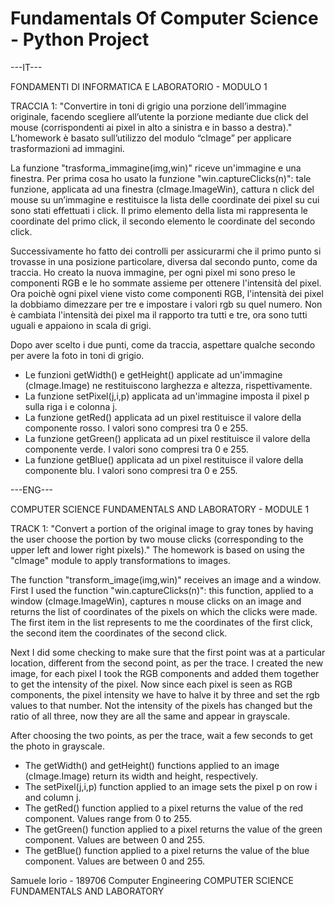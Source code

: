 # Fundamentals Of Computer Science - Python Project

---IT---

FONDAMENTI DI INFORMATICA E LABORATORIO - MODULO 1

TRACCIA 1: 
"Convertire in toni di grigio una porzione dell’immagine originale, facendo scegliere all’utente la porzione mediante due click del mouse (corrispondenti ai pixel in alto a sinistra e in basso a destra)."
L’homework è basato sull’utilizzo del modulo “cImage” per applicare trasformazioni ad immagini.

La funzione "trasforma_immagine(img,win)" riceve un'immagine e una finestra.
Per prima cosa ho usato la funzione "win.captureClicks(n)": tale funzione, applicata ad una finestra (cImage.ImageWin), cattura n click del mouse su un’immagine e restituisce la lista delle coordinate dei pixel su cui sono stati effettuati i click.
Il primo elemento della lista mi rappresenta le coordinate del primo click, il secondo elemento le coordinate del secondo click.

Successivamente ho fatto dei controlli per assicurarmi che il primo punto si trovasse in una posizione particolare, diversa dal secondo punto, come da traccia.
Ho creato la nuova immagine, per ogni pixel mi sono preso le componenti RGB e le ho sommate assieme per ottenere l'intensità del pixel.
Ora poichè ogni pixel viene visto come componenti RGB, l'intensità dei pixel la dobbiamo dimezzare per tre e impostare i valori rgb su quel numero.
Non è cambiata l'intensità dei pixel ma il rapporto tra tutti e tre, ora sono tutti uguali e appaiono in scala di grigi.

Dopo aver scelto i due punti, come da traccia, aspettare qualche secondo per avere la foto in toni di grigio.

* Le funzioni getWidth() e getHeight() applicate ad un'immagine (cImage.Image) ne restituiscono larghezza e altezza, rispettivamente.
* La funzione setPixel(j,i,p) applicata ad un'immagine imposta il pixel p sulla riga i e colonna j.
* La funzione getRed() applicata ad un pixel restituisce il valore della componente rosso. I valori sono compresi tra 0 e 255.
* La funzione getGreen() applicata ad un pixel restituisce il valore della componente verde. I valori sono compresi tra 0 e 255.
* La funzione getBlue() applicata ad un pixel restituisce il valore della componente blu. I valori sono compresi tra 0 e 255. 



---ENG---

COMPUTER SCIENCE FUNDAMENTALS AND LABORATORY - MODULE 1

TRACK 1: 
"Convert a portion of the original image to gray tones by having the user choose the portion by two mouse clicks (corresponding to the upper left and lower right pixels)."
The homework is based on using the "cImage" module to apply transformations to images.

The function "transform_image(img,win)" receives an image and a window.
First I used the function "win.captureClicks(n)": this function, applied to a window (cImage.ImageWin), captures n mouse clicks on an image and returns the list of coordinates of the pixels on which the clicks were made.
The first item in the list represents to me the coordinates of the first click, the second item the coordinates of the second click.

Next I did some checking to make sure that the first point was at a particular location, different from the second point, as per the trace.
I created the new image, for each pixel I took the RGB components and added them together to get the intensity of the pixel.
Now since each pixel is seen as RGB components, the pixel intensity we have to halve it by three and set the rgb values to that number.
Not the intensity of the pixels has changed but the ratio of all three, now they are all the same and appear in grayscale.

After choosing the two points, as per the trace, wait a few seconds to get the photo in grayscale.
* The getWidth() and getHeight() functions applied to an image (cImage.Image) return its width and height, respectively.
* The setPixel(j,i,p) function applied to an image sets the pixel p on row i and column j.
* The getRed() function applied to a pixel returns the value of the red component. Values range from 0 to 255.
* The getGreen() function applied to a pixel returns the value of the green component. Values are between 0 and 255.
* The getBlue() function applied to a pixel returns the value of the blue component. Values are between 0 and 255. 



Samuele Iorio - 189706 Computer Engineering
COMPUTER SCIENCE FUNDAMENTALS AND LABORATORY
